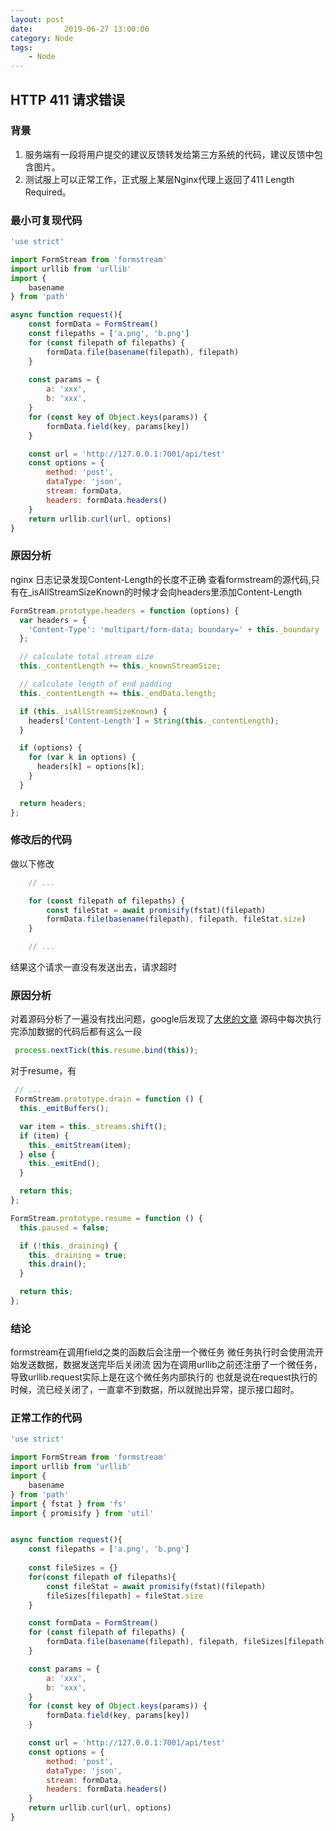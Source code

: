 ```yaml
---
layout: post
date:       2019-06-27 13:00:00
category: Node
tags:
    - Node
---
```



## HTTP 411 请求错误
### 背景
1. 服务端有一段将用户提交的建议反馈转发给第三方系统的代码，建议反馈中包含图片。
2. 测试服上可以正常工作，正式服上某层Nginx代理上返回了411 Length Required。

### 最小可复现代码
``` js
'use strict'

import FormStream from 'formstream'
import urllib from 'urllib'
import {
    basename
} from 'path'

async function request(){
    const formData = FormStream()
    const filepaths = ['a.png', 'b.png']
    for (const filepath of filepaths) {
        formData.file(basename(filepath), filepath)
    }
    
    const params = {
        a: 'xxx',
        b: 'xxx',
    }
    for (const key of Object.keys(params)) {
        formData.field(key, params[key])
    }

    const url = 'http://127.0.0.1:7001/api/test'
    const options = {
        method: 'post',
        dataType: 'json',
        stream: formData,
        headers: formData.headers()
    }
    return urllib.curl(url, options)
}

```

### 原因分析
nginx 日志记录发现Content-Length的长度不正确
查看formstream的源代码,只有在_isAllStreamSizeKnown的时候才会向headers里添加Content-Length
``` js
FormStream.prototype.headers = function (options) {
  var headers = {
    'Content-Type': 'multipart/form-data; boundary=' + this._boundary
  };

  // calculate total stream size
  this._contentLength += this._knownStreamSize;

  // calculate length of end padding
  this._contentLength += this._endData.length;

  if (this._isAllStreamSizeKnown) {
    headers['Content-Length'] = String(this._contentLength);
  }

  if (options) {
    for (var k in options) {
      headers[k] = options[k];
    }
  }

  return headers;
};
```

### 修改后的代码
做以下修改
``` js
    // ...

    for (const filepath of filepaths) {
        const fileStat = await promisify(fstat)(filepath)
        formData.file(basename(filepath), filepath, fileStat.size)
    }

    // ...
```
结果这个请求一直没有发送出去，请求超时

### 原因分析
对着源码分析了一遍没有找出问题，google后发现了[大佬的文章](https://segmentfault.com/a/1190000017920270)
源码中每次执行完添加数据的代码后都有这么一段
``` js
 process.nextTick(this.resume.bind(this));
```
对于resume，有
``` js
 // ...
 FormStream.prototype.drain = function () {
  this._emitBuffers();

  var item = this._streams.shift();
  if (item) {
    this._emitStream(item);
  } else {
    this._emitEnd();
  }

  return this;
};

FormStream.prototype.resume = function () {
  this.paused = false;

  if (!this._draining) {
    this._draining = true;
    this.drain();
  }

  return this;
};
```

### 结论
formstream在调用field之类的函数后会注册一个微任务 
微任务执行时会使用流开始发送数据，数据发送完毕后关闭流 
因为在调用urllib之前还注册了一个微任务，导致urllib.request实际上是在这个微任务内部执行的 
也就是说在request执行的时候，流已经关闭了，一直拿不到数据，所以就抛出异常，提示接口超时。

### 正常工作的代码
``` js
'use strict'

import FormStream from 'formstream'
import urllib from 'urllib'
import {
    basename
} from 'path'
import { fstat } from 'fs'
import { promisify } from 'util'


async function request(){
    const filepaths = ['a.png', 'b.png']
    
    const fileSizes = {}
    for(const filepath of filepaths){
        const fileStat = await promisify(fstat)(filepath)
        fileSizes[filepath] = fileStat.size
    }

    const formData = FormStream()
    for (const filepath of filepaths) {
        formData.file(basename(filepath), filepath, fileSizes[filepath])
    }

    const params = {
        a: 'xxx',
        b: 'xxx',
    }
    for (const key of Object.keys(params)) {
        formData.field(key, params[key])
    }

    const url = 'http://127.0.0.1:7001/api/test'
    const options = {
        method: 'post',
        dataType: 'json',
        stream: formData,
        headers: formData.headers()
    }
    return urllib.curl(url, options)
}
```
